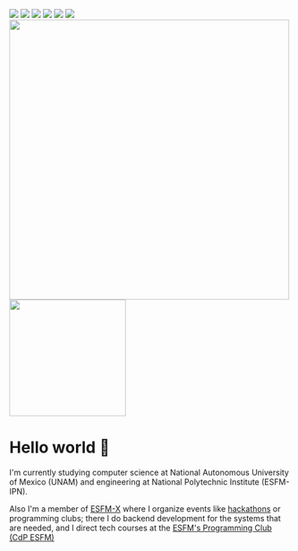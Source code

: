 

<a href="https://www.linkedin.com/in/julio-kernel-b426a1161/" target="_blank"><img src="https://img.icons8.com/color/48/000000/linkedin.png"/></a>
<a href="https://www.instagram.com/julio.kernel/" target="_blank"><img src="https://img.icons8.com/fluency/48/000000/instagram-new.png"/></a>
<a href="https://twitter.com/JulioKernel" target="_blank"><img src="https://img.icons8.com/fluency/48/000000/twitter.png"/></a>
<a href="https://www.youtube.com/channel/UCJA3hKRdQkkdHt_jgjZm0FQ" target="_blank"><img src="https://img.icons8.com/color/48/000000/youtube--v1.png"/></a>
<a href="https://esfm-x.com" target="_blank"><img src="https://img.icons8.com/fluency/48/000000/domain.png"/></a>
<a href="mailto:joules.hdz@gmail.com" target="_blank"><img src="https://img.icons8.com/fluency/48/000000/email.png"/></a>
<br>
<img src="https://github-readme-stats.vercel.app/api?username=JoulesCH&show_icons=true&count_private=true&theme=radical" width="500" height="auto"/>
<img src="https://github-readme-stats.vercel.app/api/top-langs/?username=JoulesCH&layout=compact&theme=radical/" width="208" height="auto"/>

# Hello world 👋

I'm currently studying computer science at National Autonomous University of Mexico (UNAM) and engineering at National Polytechnic Institute (ESFM-IPN).

Also I'm a member of [ESFM-X](https://esfm-x.com) where I organize events like [hackathons](https://hackathon.esfm-x.com) or programming clubs; there I do backend development for the systems that are needed, and I direct tech courses at the [ESFM's Programming Club (CdP ESFM)](https://cdp.esfm-x.com)
